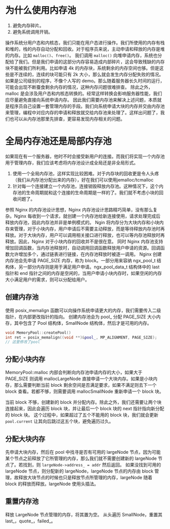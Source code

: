 # 为什么使用内存池
1. 避免内存碎片。
2. 避免系统调用开销。

操作系统分用户态和内核态，我们只能在用户态进行操作。我们所使用的内存有栈和堆的，栈的内存自动分配和回收。对于程序员来说，主动申请和释放的内存是堆的内存。比如 `malloc()`、`free()`。
我们调用 `malloc()` 向堆申请内存，系统也分配给了我们。但是我们申请的这部分内存容易造成内部碎片，这会导致残缺的内存块不能被我们所利用。比如申请 4k 的内存块，系统剩余的内存空间也够。但是这些是不连续的，连续的块可能只有 2k 大小，那么就会发生内存分配失败的情况。
如果是公司级别的程序，不像个人写的 demo。那么随着服务器长久时间的运行，可能会出现不断蚕食剩余内存的情况，这种内存问题很难排查。
除此之外，malloc 是会涉及用户态和内核态转换的。经常这样转换会影响服务器性能，我们应尽量避免直接向系统申请内存。
因此我们需要内存池来解决上述问题，本质就是程序员自己设置一套管理内存的手段。我们向系统申请大块的内存并交由内存池来管理，编程中对应内存的申请和释放就交给内存池来处理了。这样出问题了，我们也可以从内存池那里先排查，更容易发现内存相关的问题。



# 全局内存池还是局部内存池
如果现在有一个服务器，他时不时会接受新用户的连接。而我们将实现一个内存池用于管理内存，我们应该考虑将内存池设计成全局还是非全局形式。

1. 使用一个全局内存池，这样实现比较困难。对于内存块的回收更是令人头疼（我们从内存池分配出来的内存），好在我们可以使用jemalloc/tcmalloc
2. 针对每一个连接建立一个内存池，连接销毁释放内存池。这种情况下，这个内存池的生命周期就和这个连接的生命周期是一样的了。我们就不考虑小块的回收问题了。

参照 Nginx 的内存池设计思想，Nginx 内存池设计思路精巧简单，没有那么复杂。Nginx 每收到一个请求，就创建一个内存池给新连接使用，请求处理完成后释放内存池，因此内存池并非是单例模式的。
Ngin 将内存分为大块内存和小块内存来管理，对于小块内存，用户申请后不需要主动释放，而是等待释放内存池时再释放。对于大块内存，用户可以调用相关接口进行释放，也可以等内存池释放时再释放。因此，Nginx 对于小块内存的回收并不是很在意。
同时 Nginx 内存池支持增加回调函数，当内存池释放时，自动调用回调函数释放用户申请的资源。回调函数允许增加多个，通过链表进行链接，在内存池释放时被逐一调用。
Nginx 创建内存池会先申请 PAGE_SIZE 内存，称为 block。一部分用来容纳 ngx_pool_t 结构体，另一部分内存则是用于满足用户申请。ngx_pool_data_t 结构体中的 last 指针和 end 指针之间的内存是空闲的，当用户申请小块内存时，如果空闲的内存大小满足用户的需求，则可以分配给用户。

## 创建内存池
使用 posix_memalign 函数可以向操作系统申请更大的内存，我们需要传入二级指针，在内部更改指针的指向。
创建内存池会为 pool_ 分配 PAGE_SIZE 大小内存，其中包含了 Pool 结构体，SmallNode 结构体，然后才是可用的内存。

```cpp
void MemoryPool::createPool()
int ret = posix_memalign((void **)&pool_, MP_ALIGNMENT, PAGE_SIZE);
// 这里修改了pool
```

## 分配小块内存

MemoryPool::malloc 内部会判断向内存池申请内存的大小，如果大于 PAGE_SIZE 则调用 mallocLargeNode 直接申请一个大块内存。如果是小块内存，那么需要判断当前 block 剩余空间是否满足要求，如果不满足则去下一个 block 查看。若都不够，则需要调用 mallocSmallNode 重新申请一个 block 块。

当前 block 不够，创建新的 block 并分配内存。除此之外，我们还需要让两个块连接起来，因此会遍历 block 块，并让最后一个 block 块的 next 指针指向新分配的 block 块。
这个过程中，如果超过了五个不能用的 block 块，我们就会更新 `pool.current` 让其向后跳过这五个块，避免遍历过久。

## 分配大块内存
先申请大块内存，然后在 pool 中找寻是否有可用的 largeNode 节点，因为可能某个节点之前释放了它所管理的内存，那么我们就不需要创建新的 largeNode 节点了。若找到，则 `largeNode->address_ = addr` 然后返回。
如果没找到可用的 largeNode 节点，则分配新的 largeNode，largeNode 节点的内存由 block 管理，故释放大块节点的时候也只是释放节点所管理的内存，largeNode 随着 block 的释放而释放。largeNode 使用头插法。


## 重置内存池

释放 LargeNode 节点管理的内存，将其置为空。
从头遍历 SmallNode，重置其 last_，quote_，failed_。


